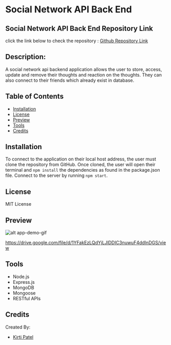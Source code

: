 # Social Network API Back End

## Social Network API Back End Repository Link

click the link below to check the repository : [Github Repository Link](https://github.com/kirti18patel/social-network-api)

## Description: 
A social network api backend application allows the user to store, access, update and remove their thoughts and reaction on the thoughts. They can also connect to their friends which already exist in database.

## Table of Contents
* [Installation](#installation)
* [License](#license)
* [Preview](#preview)
* [Tools](#tools)
* [Credits](#credits)

## Installation

To connect to the application on their local host address, the user must clone the repository from GitHub. Once cloned, the user will open their terminal and `npm install` the dependencies as found in the package.json file. Connect to the server by running `npm start`.

## License
MIT License

## Preview

![alt app-demo-gif](walkthrough.gif)

https://drive.google.com/file/d/1YFakEzLQdYjLJlDDIC3nuwuF4ddInDGS/view

## Tools
* Node.js
* Express.js
* MongoDB
* Mongoose
* RESTful APIs

## Credits
Created By:
 * [Kirti Patel]( https://github.com/kirti18patel)